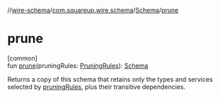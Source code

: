 //[wire-schema](../../../index.md)/[com.squareup.wire.schema](../index.md)/[Schema](index.md)/[prune](prune.md)

# prune

[common]\
fun [prune](prune.md)(pruningRules: [PruningRules](../-pruning-rules/index.md)): [Schema](index.md)

Returns a copy of this schema that retains only the types and services selected by [pruningRules](prune.md), plus their transitive dependencies.
